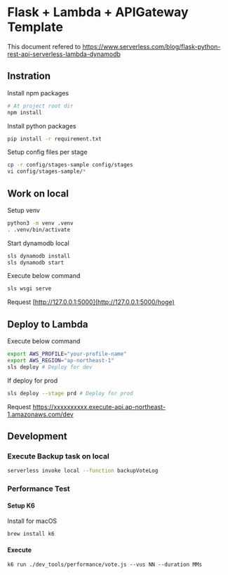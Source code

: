 # Flask + Lambda + APIGateway Template 

This document refered to https://www.serverless.com/blog/flask-python-rest-api-serverless-lambda-dynamodb

## Instration

Install npm packages

```bash
# At project root dir
npm install
```

Install python packages

```bash
pip install -r requirement.txt
```

Setup config files per stage

```bash
cp -r config/stages-sample config/stages
vi config/stages-sample/*
```



## Work on local

Setup venv

```bash
python3 -m venv .venv
. .venv/bin/activate
```

Start dynamodb local

```bash
sls dynamodb install
sls dynamodb start
```

Execute below command

````bash
sls wsgi serve
````

Request [http://127.0.0.1:5000](http://127.0.0.1:5000/hoge)



## Deploy to Lambda

Execute below command

````bash
export AWS_PROFILE="your-profile-name"
export AWS_REGION="ap-northeast-1"
sls deploy # Deploy for dev
````

If deploy for prod

```bash
sls deploy --stage prd # Deploy for prod
```

Request https://xxxxxxxxxx.execute-api.ap-northeast-1.amazonaws.com/dev



## Development

### Execute Backup task on local

```bash
serverless invoke local --function backupVoteLog
```



### Performance Test

#### Setup K6

Install for macOS

```bash
brew install k6
```

#### Execute

```
k6 run ./dev_tools/performance/vote.js --vus NN --duration MMs
```

